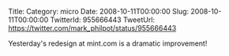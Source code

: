 Title: 
Category: micro
Date: 2008-10-11T00:00:00
Slug: 2008-10-11T00:00:00
TwitterId: 955666443
TweetUrl: https://twitter.com/mark_philpot/status/955666443

Yesterday's redesign at mint.com is a dramatic improvement!